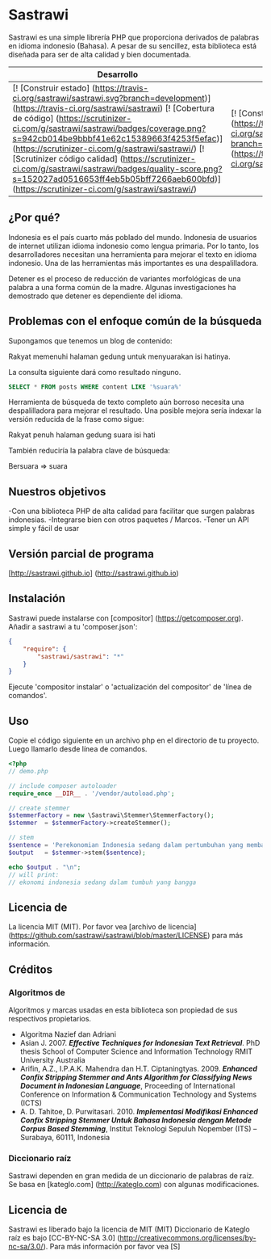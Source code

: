 Sastrawi
=========

Sastrawi es una simple librería PHP que proporciona derivados de palabras en idioma indonesio (Bahasa).
A pesar de su sencillez, esta biblioteca está diseñada para ser de alta calidad y bien documentada.



| Desarrollo | Master | Comunicados | Estadísticas |
| ----------- | ------ | -------- | ---------- |
| [! [Construir estado] (https://travis-ci.org/sastrawi/sastrawi.svg?branch=development)] (https://travis-ci.org/sastrawi/sastrawi) [! [Cobertura de código] (https://scrutinizer-ci.com/g/sastrawi/sastrawi/badges/coverage.png?s=942cb014be9bbbf41e62c15389663f4253f5efac)] (https://scrutinizer-ci.com/g/sastrawi/sastrawi/) [! [Scrutinizer código calidad] (https://scrutinizer-ci.com/g/sastrawi/sastrawi/badges/quality-score.png?s=152027ad0516653ff4eb5b05bff7266aeb600bfd)] (https://scrutinizer-ci.com/g/sastrawi/sastrawi/) | [! [Construir estado] (https://travis-ci.org/sastrawi/sastrawi.svg?branch=master)] (https://travis-ci.org/sastrawi/sastrawi) | [! [Última inestable versión] (https://poser.pugx.org/sastrawi/sastrawi/v/unstable.png)] (https://packagist.org/packages/sastrawi/sastrawi) [! [Última versión estable] (https://poser.pugx.org/sastrawi/sastrawi/v/stable.png)] (https://packagist.org/packages/sastrawi/sastrawi) | [! [Total descargas] (https://poser.pugx.org/sastrawi/sastrawi/downloads.png)] (https://packagist.org/packages/sastrawi/sastrawi) |


¿Por qué?
-----

Indonesia es el país cuarto más poblado del mundo. Indonesia de usuarios de internet utilizan idioma indonesio como lengua primaria. Por lo tanto, los desarrolladores necesitan una herramienta para mejorar el texto en idioma indonesio. Una de las herramientas más importantes es una despalilladora.

Detener es el proceso de reducción de variantes morfológicas de una palabra a una forma común de la madre. Algunas investigaciones ha demostrado que detener es dependiente del idioma.


Problemas con el enfoque común de la búsqueda
-------------------------------------

Supongamos que tenemos un blog de contenido:

Rakyat memenuhi halaman gedung untuk menyuarakan isi hatinya.

La consulta siguiente dará como resultado ninguno.

```sql
SELECT * FROM posts WHERE content LIKE '%suara%'
```

Herramienta de búsqueda de texto completo aún borroso necesita una despalilladora para mejorar el resultado. Una posible mejora sería indexar la versión reducida de la frase como sigue:

Rakyat penuh halaman gedung suara isi hati

También reduciría la palabra clave de búsqueda:

Bersuara => suara


Nuestros objetivos
----------

-Con una biblioteca PHP de alta calidad para facilitar que surgen palabras indonesias.
-Integrarse bien con otros paquetes / Marcos.
-Tener un API simple y fácil de usar


Versión parcial de programa
----
[http://sastrawi.github.io] (http://sastrawi.github.io)


Instalación
-------------

Sastrawi puede instalarse con [compositor] (https://getcomposer.org). Añadir a sastrawi a tu 'composer.json':

```json
{
    "require": {
        "sastrawi/sastrawi": "*"
    }
}
```

Ejecute 'compositor instalar' o 'actualización del compositor' de 'línea de comandos'.


Uso
------

Copie el código siguiente en un archivo php en el directorio de tu proyecto. Luego llamarlo desde línea de comandos.

```php
<?php
// demo.php

// include composer autoloader
require_once __DIR__ . '/vendor/autoload.php';

// create stemmer
$stemmerFactory = new \Sastrawi\Stemmer\StemmerFactory();
$stemmer  = $stemmerFactory->createStemmer();

// stem
$sentence = 'Perekonomian Indonesia sedang dalam pertumbuhan yang membanggakan';
$output   = $stemmer->stem($sentence);

echo $output . "\n";
// will print:
// ekonomi indonesia sedang dalam tumbuh yang bangga
```

Licencia de
--------

La licencia MIT (MIT). Por favor vea [archivo de licencia] (https://github.com/sastrawi/sastrawi/blob/master/LICENSE) para más información.


Créditos
--------

### Algoritmos de ###

Algoritmos y marcas usadas en esta biblioteca son propiedad de sus respectivos propietarios.

- Algoritma Nazief dan Adriani
- Asian J. 2007. ___Effective Techniques for Indonesian Text Retrieval___. PhD thesis School of Computer Science and Information Technology RMIT University Australia
- Arifin, A.Z., I.P.A.K. Mahendra dan H.T. Ciptaningtyas. 2009. ___Enhanced Confix Stripping Stemmer and Ants Algorithm for Classifying News Document in Indonesian Language___, Proceeding of International Conference on Information & Communication Technology and Systems (ICTS)
- A. D. Tahitoe, D. Purwitasari. 2010. ___Implementasi Modifikasi Enhanced Confix Stripping Stemmer Untuk Bahasa Indonesia dengan Metode Corpus Based Stemming___, Institut Teknologi Sepuluh Nopember (ITS) – Surabaya, 60111, Indonesia

### Diccionario raíz ###

Sastrawi dependen en gran medida de un diccionario de palabras de raíz. Se basa en [kateglo.com] (http://kateglo.com) con algunas modificaciones.


Licencia de
--------

Sastrawi es liberado bajo la licencia de MIT (MIT) Diccionario de Kateglo raíz es bajo [CC-BY-NC-SA 3.0] (http://creativecommons.org/licenses/by-nc-sa/3.0/). Para más información por favor vea [S]
